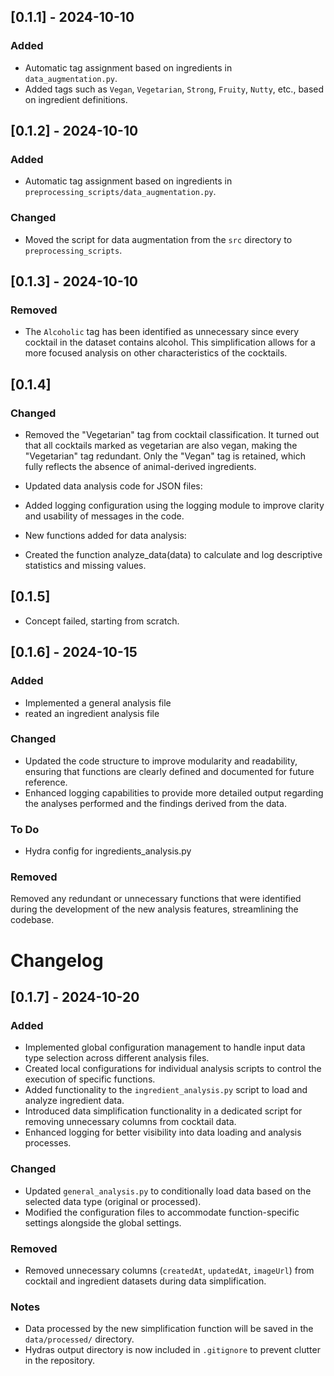 ## [0.1.1] - 2024-10-10
### Added
- Automatic tag assignment based on ingredients in `data_augmentation.py`.
- Added tags such as `Vegan`, `Vegetarian`, `Strong`, `Fruity`, `Nutty`, etc., based on ingredient definitions.

## [0.1.2] - 2024-10-10

### Added
- Automatic tag assignment based on ingredients in `preprocessing_scripts/data_augmentation.py`.

### Changed
- Moved the script for data augmentation from the `src` directory to `preprocessing_scripts`.

## [0.1.3] - 2024-10-10

### Removed
- The `Alcoholic` tag has been identified as unnecessary since every cocktail in the dataset contains alcohol. This simplification allows for a more focused analysis on other characteristics of the cocktails.

## [0.1.4]

### Changed
- Removed the "Vegetarian" tag from cocktail classification. It turned out that all cocktails marked as vegetarian are also vegan, making the "Vegetarian" tag redundant. Only the "Vegan" tag is retained, which fully reflects the absence of animal-derived ingredients.

- Updated data analysis code for JSON files:
- Added logging configuration using the logging module to improve clarity and usability of messages in the code.

- New functions added for data analysis:
- Created the function analyze_data(data) to calculate and log descriptive statistics and missing values.

## [0.1.5]
- Concept failed, starting from scratch.

## [0.1.6] - 2024-10-15
### Added
- Implemented a general analysis file 
- reated an ingredient analysis file 

### Changed
- Updated the code structure to improve modularity and readability, ensuring that functions are clearly defined and documented for future reference.
- Enhanced logging capabilities to provide more detailed output regarding the analyses performed and the findings derived from the data.

### To Do
- Hydra config for ingredients_analysis.py

### Removed
Removed any redundant or unnecessary functions that were identified during the development of the new analysis features, streamlining the codebase. 

# Changelog

## [0.1.7] - 2024-10-20
### Added
- Implemented global configuration management to handle input data type selection across different analysis files.
- Created local configurations for individual analysis scripts to control the execution of specific functions.
- Added functionality to the `ingredient_analysis.py` script to load and analyze ingredient data.
- Introduced data simplification functionality in a dedicated script for removing unnecessary columns from cocktail data.
- Enhanced logging for better visibility into data loading and analysis processes.

### Changed
- Updated `general_analysis.py` to conditionally load data based on the selected data type (original or processed).
- Modified the configuration files to accommodate function-specific settings alongside the global settings.

### Removed
- Removed unnecessary columns (`createdAt`, `updatedAt`, `imageUrl`) from cocktail and ingredient datasets during data simplification.

### Notes
- Data processed by the new simplification function will be saved in the `data/processed/` directory.
- Hydras output directory is now included in `.gitignore` to prevent clutter in the repository.
